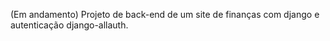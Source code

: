 (Em andamento)
Projeto de back-end de um site de finanças com django e autenticação django-allauth.
